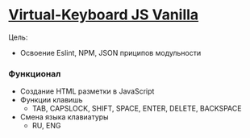 # [Virtual-Keyboard JS Vanilla](https://vansalivan.github.io/JS__Virtual-Keyboard/) 

Цель:
- Освоение Eslint, NPM, JSON приципов модульности 

### Функционал
- Создание HTML разметки в JavaScript
- Функции клавишь
    - TAB, CAPSLOCK, SHIFT, SPACE, ENTER, DELETE, BACKSPACE
- Смена языка клавиатуры
    - RU, ENG
